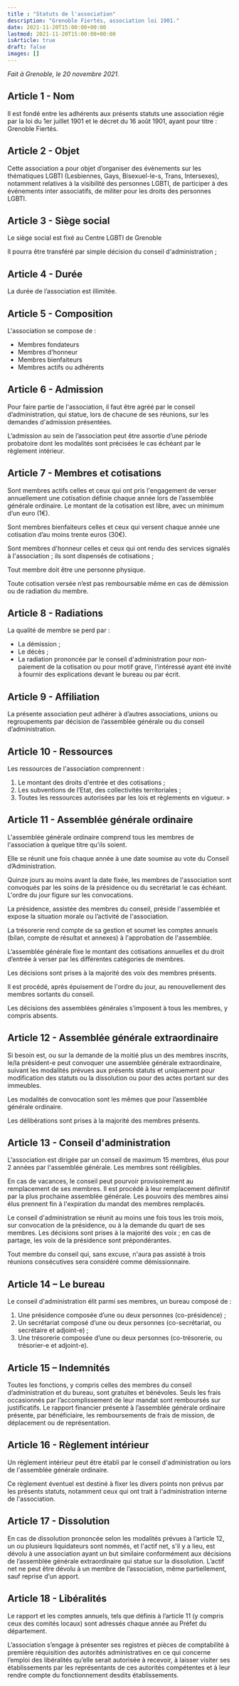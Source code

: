 ```yaml
---
title : "Statuts de l'association"
description: "Grenoble Fiertés, association loi 1901."
date: 2021-11-20T15:00:00+00:00
lastmod: 2021-11-20T15:00:00+00:00
isArticle: true
draft: false
images: []
---
```


_Fait à Grenoble, le 20 novembre 2021._

## Article 1 - Nom

Il est fondé entre les adhérents aux présents statuts une association régie par la loi du 1er juillet 1901 et le décret du 16 août 1901, ayant pour titre : Grenoble Fiertés.

## Article 2 - Objet

Cette association a pour objet d’organiser des évènements sur les thématiques LGBTI (Lesbiennes, Gays, Bisexuel-le-s, Trans, Intersexes), notamment relatives à la visibilité des personnes LGBTI, de participer à des événements inter associatifs, de militer pour les droits des personnes LGBTI.

## Article 3 - Siège social

Le siège social est fixé au Centre LGBTI de Grenoble

Il pourra être transféré par simple décision du conseil d'administration ;

## Article 4 - Durée

La durée de l’association est illimitée.

## Article 5 - Composition

L'association se compose de :

- Membres fondateurs
- Membres d'honneur
- Membres bienfaiteurs
- Membres actifs ou adhérents

## Article 6 - Admission

Pour faire partie de l'association, il faut être agréé par le conseil d’administration, qui statue, lors de chacune de ses réunions, sur les demandes d'admission présentées.

L’admission au sein de l’association peut être assortie d’une période probatoire dont les modalités sont précisées le cas échéant par le règlement intérieur.

## Article 7 - Membres et cotisations

Sont membres actifs celles et ceux qui ont pris l'engagement de verser annuellement une cotisation définie chaque année lors de l’assemblée générale ordinaire.
Le montant de la cotisation est libre, avec un minimum d’un euro (1€).

Sont membres bienfaiteurs celles et ceux qui versent chaque année une cotisation d’au moins trente euros (30€).

Sont membres d'honneur celles et ceux qui ont rendu des services signalés à l'association ; ils sont dispensés de cotisations ;

Tout membre doit être une personne physique.

Toute cotisation versée n’est pas remboursable même en cas de démission ou de radiation du membre.

## Article 8 - Radiations

La qualité de membre se perd par :

- La démission ;
- Le décès ;
- La radiation prononcée par le conseil d'administration pour non-paiement de la cotisation ou pour motif grave, l'intéressé ayant été invité à fournir des explications devant le bureau ou par écrit.

## Article 9 - Affiliation

La présente association peut adhérer à d’autres associations, unions ou regroupements par décision de l’assemblée générale ou du conseil d’administration.

## Article 10 - Ressources

Les ressources de l'association comprennent :

1. Le montant des droits d'entrée et des cotisations ;
2. Les subventions de l’Etat, des collectivités territoriales ;
3. Toutes les ressources autorisées par les lois et règlements en vigueur. »

## Article 11 - Assemblée générale ordinaire

L'assemblée générale ordinaire comprend tous les membres de l'association à quelque titre qu'ils soient.

Elle se réunit une fois chaque année à une date soumise au vote du Conseil d’Administration.

Quinze jours au moins avant la date fixée, les membres de l'association sont convoqués par les soins de la présidence ou du secrétariat le cas échéant. L'ordre du jour figure sur les convocations.

La présidence, assistée des membres du conseil, préside l'assemblée et expose la situation morale ou l’activité de l'association.

La trésorerie rend compte de sa gestion et soumet les comptes annuels (bilan, compte de résultat et annexes) à l'approbation de l'assemblée.

L’assemblée générale fixe le montant des cotisations annuelles et du droit d’entrée à verser par les différentes catégories de membres.

Les décisions sont prises à la majorité des voix des membres présents.

Il est procédé, après épuisement de l'ordre du jour, au renouvellement des membres sortants du conseil.

Les décisions des assemblées générales s’imposent à tous les membres, y compris absents.

## Article 12 - Assemblée générale extraordinaire

Si besoin est, ou sur la demande de la moitié plus un des membres inscrits, le/la président-e peut convoquer une assemblée générale extraordinaire, suivant les modalités prévues aux présents statuts et uniquement pour modification des statuts ou la dissolution ou pour des actes portant sur des immeubles.

Les modalités de convocation sont les mêmes que pour l’assemblée générale ordinaire.

Les délibérations sont prises à la majorité des membres présents.

## Article 13 - Conseil d'administration

L'association est dirigée par un conseil de maximum 15 membres, élus pour 2 années par l'assemblée générale. Les membres sont rééligibles.

En cas de vacances, le conseil peut pourvoir provisoirement au remplacement de ses membres. Il est procédé à leur remplacement définitif par la plus prochaine assemblée générale. Les pouvoirs des membres ainsi élus prennent fin à l'expiration du mandat des membres remplacés.

Le conseil d'administration se réunit au moins une fois tous les trois mois, sur convocation de la présidence, ou à la demande du quart de ses membres.
Les décisions sont prises à la majorité des voix ; en cas de partage, les voix de la présidence sont prépondérantes.

Tout membre du conseil qui, sans excuse, n'aura pas assisté à trois réunions consécutives sera considéré comme démissionnaire.

## Article 14 – Le bureau

Le conseil d'administration élit parmi ses membres, un bureau composé de :

1. Une présidence composée d’une ou deux personnes (co-présidence) ;
1. Un secrétariat composé d’une ou deux personnes (co-secrétariat, ou secrétaire et adjoint-e) ;
1. Une trésorerie composée d’une ou deux personnes (co-trésorerie, ou trésorier-e et adjoint-e).

## Article 15 – Indemnités

Toutes les fonctions, y compris celles des membres du conseil d’administration et du bureau, sont gratuites et bénévoles. Seuls les frais occasionnés par l’accomplissement de leur mandat sont remboursés sur justificatifs. Le rapport financier présenté à l’assemblée générale ordinaire présente, par bénéficiaire, les remboursements de frais de mission, de déplacement ou de représentation.

## Article 16 - Règlement intérieur

Un règlement intérieur peut être établi par le conseil d'administration ou lors de l'assemblée générale ordinaire.

Ce règlement éventuel est destiné à fixer les divers points non prévus par les présents statuts, notamment ceux qui ont trait à l'administration interne de l'association.

## Article 17 - Dissolution

En cas de dissolution prononcée selon les modalités prévues à l’article 12, un ou plusieurs liquidateurs sont nommés, et l'actif net, s'il y a lieu, est dévolu à une association ayant un but similaire conformément aux décisions de l’assemblée générale extraordinaire qui statue sur la dissolution. L’actif net ne peut être dévolu à un membre de l’association, même partiellement, sauf reprise d’un apport.

## Article 18 - Libéralités

Le rapport et les comptes annuels, tels que définis à l’article 11 (y compris ceux des comités locaux) sont adressés chaque année au Préfet du département.

L’association s’engage à présenter ses registres et pièces de comptabilité à première réquisition des autorités administratives en ce qui concerne l’emploi des libéralités qu’elle serait autorisée à recevoir, à laisser visiter ses établissements par les représentants de ces autorités compétentes et à leur rendre compte du fonctionnement desdits établissements.
